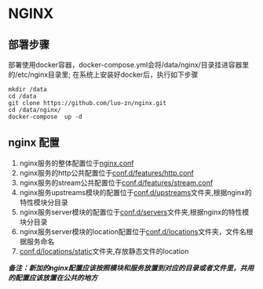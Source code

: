 # NGINX

## 部署步骤

部署使用docker容器，docker-compose.yml会将/data/nginx/目录挂进容器里的/etc/nginx目录里;
在系统上安装好docker后，执行如下步骤

``` shell
mkdir /data
cd /data
git clone https://github.com/luo-zn/nginx.git
cd /data/nginx/
docker-compose  up -d
```

## nginx 配置

1. nginx服务的整体配置位于[nginx.conf](/nginx.conf)
2. nginx服务的http公共配置位于[conf.d/features/http.conf](/conf.d/features/http.conf)
3. nginx服务的stream公共配置位于[conf.d/features/stream.conf](/conf.d/features/stream.conf)
4. nginx服务upstreams模块的配置位于[conf.d/upstreams](/conf.d/upstreams)文件夹,根据nginx的特性模块分目录
5. nginx服务server模块的配置位于[conf.d/servers](/conf.d/servers)文件夹,根据nginx的特性模块分目录
6. nginx服务server模块的location配置位于[conf.d/locations](/conf.d/locations)文件夹，文件名根据服务命名
7. [conf.d/locations/static](/conf.d/locations/static)文件夹,存放静态文件的location

***备注：新加的nginx配置应该按照模块和服务放置到对应的目录或者文件里，共用的配置应该放置在公共的地方***
